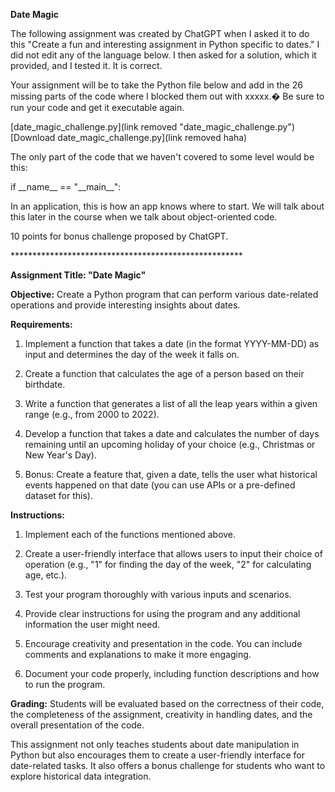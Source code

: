 **Date Magic**

The following assignment was created by ChatGPT when I asked it to do this "Create a fun and interesting assignment in Python specific to dates." I did not edit any of the language below. I then asked for a solution, which it provided, and I tested it. It is correct.

Your assignment will be to take the Python file below and add in the 26 missing parts of the code where I blocked them out with xxxxx.� Be sure to run your code and get it executable again.

[date\_magic\_challenge.py](link removed "date_magic_challenge.py") [Download date\_magic\_challenge.py](link removed haha)

The only part of the code that we haven't covered to some level would be this:

if \_\_name\_\_ \== "\_\_main\_\_":

In an application, this is how an app knows where to start. We will talk about this later in the course when we talk about object-oriented code.

10 points for bonus challenge proposed by ChatGPT.

\*\*\*\*\*\*\*\*\*\*\*\*\*\*\*\*\*\*\*\*\*\*\*\*\*\*\*\*\*\*\*\*\*\*\*\*\*\*\*\*\*\*\*\*\*\*\*\*\*\*\*\*\*

**Assignment Title: "Date Magic"**

**Objective:** Create a Python program that can perform various date-related operations and provide interesting insights about dates.

**Requirements:**

1.  Implement a function that takes a date (in the format YYYY-MM-DD) as input and determines the day of the week it falls on.
    
2.  Create a function that calculates the age of a person based on their birthdate.
    
3.  Write a function that generates a list of all the leap years within a given range (e.g., from 2000 to 2022).
    
4.  Develop a function that takes a date and calculates the number of days remaining until an upcoming holiday of your choice (e.g., Christmas or New Year's Day).
    
5.  Bonus: Create a feature that, given a date, tells the user what historical events happened on that date (you can use APIs or a pre-defined dataset for this).
    

**Instructions:**

1.  Implement each of the functions mentioned above.
    
2.  Create a user-friendly interface that allows users to input their choice of operation (e.g., "1" for finding the day of the week, "2" for calculating age, etc.).
    
3.  Test your program thoroughly with various inputs and scenarios.
    
4.  Provide clear instructions for using the program and any additional information the user might need.
    
5.  Encourage creativity and presentation in the code. You can include comments and explanations to make it more engaging.
    
6.  Document your code properly, including function descriptions and how to run the program.
    

**Grading:** Students will be evaluated based on the correctness of their code, the completeness of the assignment, creativity in handling dates, and the overall presentation of the code.

This assignment not only teaches students about date manipulation in Python but also encourages them to create a user-friendly interface for date-related tasks. It also offers a bonus challenge for students who want to explore historical data integration.
